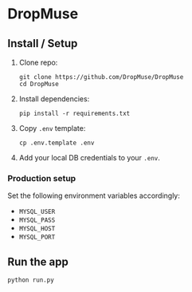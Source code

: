 # DropMuse

## Install / Setup
1. Clone repo:

    ```
    git clone https://github.com/DropMuse/DropMuse
    cd DropMuse
    ```

2. Install dependencies:

    ```
    pip install -r requirements.txt
    ```

3. Copy `.env` template:

    ```
    cp .env.template .env
    ```

4. Add your local DB credentials to your `.env`.

### Production setup

Set the following environment variables accordingly:
* `MYSQL_USER`
* `MYSQL_PASS`
* `MYSQL_HOST`
* `MYSQL_PORT`

## Run the app

```
python run.py
```